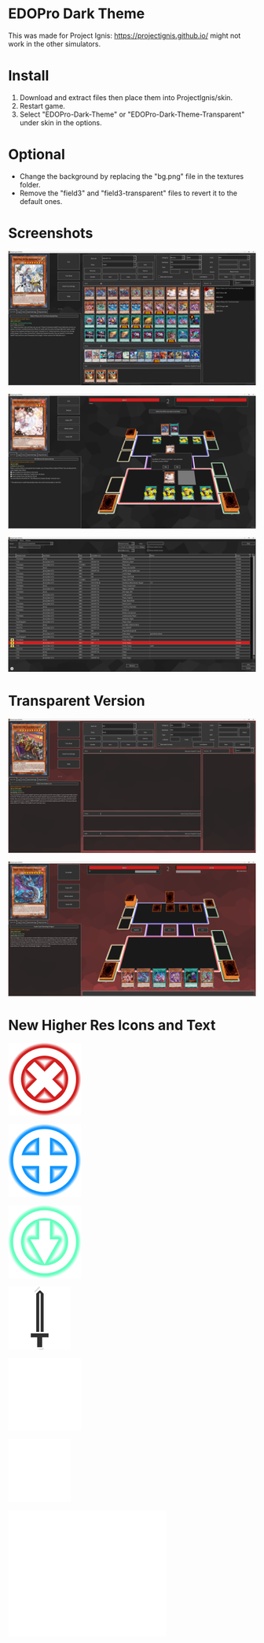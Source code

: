 # EDOPro Dark Theme

This was made for Project Ignis: https://projectignis.github.io/ might not work in the other simulators.

# Install

1. Download and extract files then place them into ProjectIgnis/skin.
2. Restart game.
3. Select "EDOPro-Dark-Theme" or "EDOPro-Dark-Theme-Transparent" under skin in the options.

# Optional

* Change the background by replacing the "bg.png" file in the textures folder.
* Remove the "field3" and "field3-transparent" files to revert it to the default ones.

# Screenshots

![Alt text](screen/image-3.png)

![Alt text](screen/image-4.png)

![Alt text](screen/image-5.png)

# Transparent Version

![Alt text](screen/image.png)

![Alt text](screen/image-1.png)

# New Higher Res Icons and Text

![negate](EDOPro-Dark-Theme/textures/negated.png)

![equip](EDOPro-Dark-Theme/textures/equip.png)

![chain target](EDOPro-Dark-Theme/textures/chaintarget.png)

![attack](EDOPro-Dark-Theme/textures/attack.png)

![action](EDOPro-Dark-Theme/textures/act.png)

![chain](EDOPro-Dark-Theme/textures/chain.png)

![chain number](EDOPro-Dark-Theme/textures/number.png)
